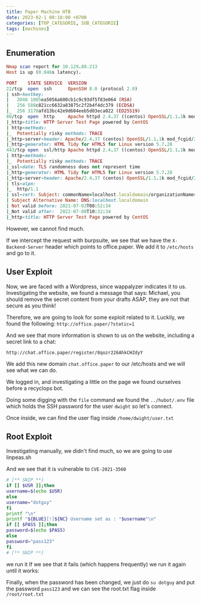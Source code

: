 ```yaml
---
title: Paper Machine HTB
date: 2023-02-1 00:18:00 +0700
categories: [TOP_CATEGORIE, SUB_CATEGORIE]
tags: [machines]
---
```


## Enumeration

```ruby
Nmap scan report for 10.129.88.213
Host is up (0.046s latency).

PORT    STATE SERVICE  VERSION
22/tcp  open  ssh      OpenSSH 8.0 (protocol 2.0)
| ssh-hostkey: 
|   2048 1005ea5056a600cb1c9c93df5f83e064 (RSA)
|   256 588c821cc6632a83875c2f2b4f4dc379 (ECDSA)
|_  256 3178afd13bc42e9d604eeb5d03eca022 (ED25519)
80/tcp  open  http     Apache httpd 2.4.37 ((centos) OpenSSL/1.1.1k mod_fcgid/2.3.9)
|_http-title: HTTP Server Test Page powered by CentOS
| http-methods: 
|_  Potentially risky methods: TRACE
|_http-server-header: Apache/2.4.37 (centos) OpenSSL/1.1.1k mod_fcgid/2.3.9
|_http-generator: HTML Tidy for HTML5 for Linux version 5.7.28
443/tcp open  ssl/http Apache httpd 2.4.37 ((centos) OpenSSL/1.1.1k mod_fcgid/2.3.9)
| http-methods: 
|_  Potentially risky methods: TRACE
|_ssl-date: TLS randomness does not represent time
|_http-generator: HTML Tidy for HTML5 for Linux version 5.7.28
|_http-server-header: Apache/2.4.37 (centos) OpenSSL/1.1.1k mod_fcgid/2.3.9
| tls-alpn: 
|_  http/1.1
| ssl-cert: Subject: commonName=localhost.localdomain/organizationName=Unspecified/countryName=US
| Subject Alternative Name: DNS:localhost.localdomain
| Not valid before: 2021-07-03T08:52:34
|_Not valid after:  2022-07-08T10:32:34
|_http-title: HTTP Server Test Page powered by CentOS
```

However, we cannot find much.

If we intercept the request with burpsuite, we see that we have the `X-Backend-Server` header which points to office.paper. We add it to `/etc/hosts` and go to it.

## User Exploit

Now, we are faced with a Wordpress, since wappalyzer indicates it to us. Investigating the website, we found a message that says: Michael, you should remove the secret content from your drafts ASAP, they are not that secure as you think!

Therefore, we are going to look for some exploit related to it. Luckily, we found the following: `http://office.paper/?static=1`

And we see that more information is shown to us on the website, including a secret link to a chat:

`http://chat.office.paper/register/8qozr226AhkCHZdyY`

We add this new domain `chat.office.paper` to our /etc/hosts and we will see what we can do.

We logged in, and investigating a little on the page we found ourselves before a recyclops bot.

Doing some digging with the `file` command we found the `../hubot/.env` file which holds the SSH password for the user `dwight` so let's connect.

Once inside, we can find the user flag inside `/home/dwight/user.txt`

## Root Exploit

Investigating manually, we didn't find much, so we are going to use linpeas.sh

And we see that it is vulnerable to `CVE-2021-3560`

```bash
# [** SNIP **]
if [[ $USR ]];then
username=$(echo $USR)
else
username="dotguy"
fi
printf "\n"
printf "${BLUE}[!]${NC} Username set as : "$username"\n"
if [[ $PASS ]];then
password=$(echo $PASS)
else
password="pass123"
fi
# [** SNIP **]
```

we run it If we see that it fails (which happens frequently) we run it again until it works:

Finally, when the password has been changed, we just do `su dotguy` and put the password `pass123` and we can see the root.txt flag inside `/root/root.txt`

